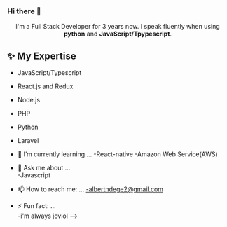 ### Hi there 👋


<p align="center">
  <p align="center">
    I'm a Full Stack Developer for 3 years now. I speak fluently when using <strong>python</strong> and <strong>JavaScript/Tpypescript</strong>.
  </p>
</p>

## ✨ My Expertise
- JavaScript/Typescript 
- React.js and Redux
- Node.js
- PHP
- Python
- Laravel



- 🌱 I’m currently learning ...
       -React-native
       -Amazon Web Service(AWS)

- 💬 Ask me about ...  
      -Javascript 
      
- 📫 How to reach me: ...
      -albertndege2@gmail.com
      
- ⚡ Fun fact: ...  
      -i'm always joviol
-->

<!--
**ndegealbert/ndegealbert** is a ✨ _special_ ✨ repository because its `README.md` (this file) appears on your GitHub profile.
 <img src="https://raw.githubusercontent.com/jovertical/jovertical/master/art/code.png" width="400" alt="Code" />
- 🔭 I’m currently working on ...
- 👯 I’m looking to collaborate on ...
- 🤔 I’m looking for help with ...


